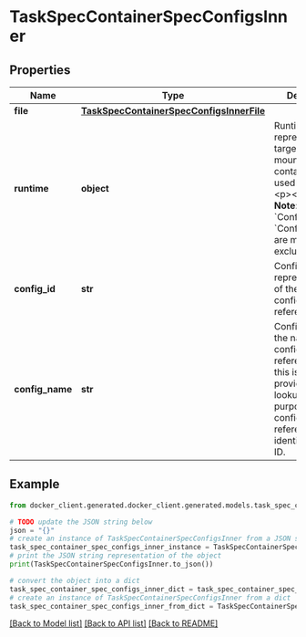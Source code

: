 # TaskSpecContainerSpecConfigsInner


## Properties

Name | Type | Description | Notes
------------ | ------------- | ------------- | -------------
**file** | [**TaskSpecContainerSpecConfigsInnerFile**](TaskSpecContainerSpecConfigsInnerFile.md) |  | [optional] 
**runtime** | **object** | Runtime represents a target that is not mounted into the container but is used by the task  &lt;p&gt;&lt;br /&gt;&lt;p&gt;  &gt; **Note**: &#x60;Configs.File&#x60; and &#x60;Configs.Runtime&#x60; are mutually &gt; exclusive  | [optional] 
**config_id** | **str** | ConfigID represents the ID of the specific config that we&#39;re referencing.  | [optional] 
**config_name** | **str** | ConfigName is the name of the config that this references, but this is just provided for lookup/display purposes. The config in the reference will be identified by its ID.  | [optional] 

## Example

```python
from docker_client.generated.docker_client.generated.models.task_spec_container_spec_configs_inner import TaskSpecContainerSpecConfigsInner

# TODO update the JSON string below
json = "{}"
# create an instance of TaskSpecContainerSpecConfigsInner from a JSON string
task_spec_container_spec_configs_inner_instance = TaskSpecContainerSpecConfigsInner.from_json(json)
# print the JSON string representation of the object
print(TaskSpecContainerSpecConfigsInner.to_json())

# convert the object into a dict
task_spec_container_spec_configs_inner_dict = task_spec_container_spec_configs_inner_instance.to_dict()
# create an instance of TaskSpecContainerSpecConfigsInner from a dict
task_spec_container_spec_configs_inner_from_dict = TaskSpecContainerSpecConfigsInner.from_dict(task_spec_container_spec_configs_inner_dict)
```
[[Back to Model list]](../README.md#documentation-for-models) [[Back to API list]](../README.md#documentation-for-api-endpoints) [[Back to README]](../README.md)


